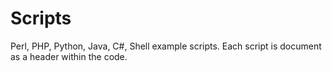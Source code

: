 # Scripts
Perl, PHP, Python, Java, C#, Shell example scripts. Each script is document as a header within the code. 
